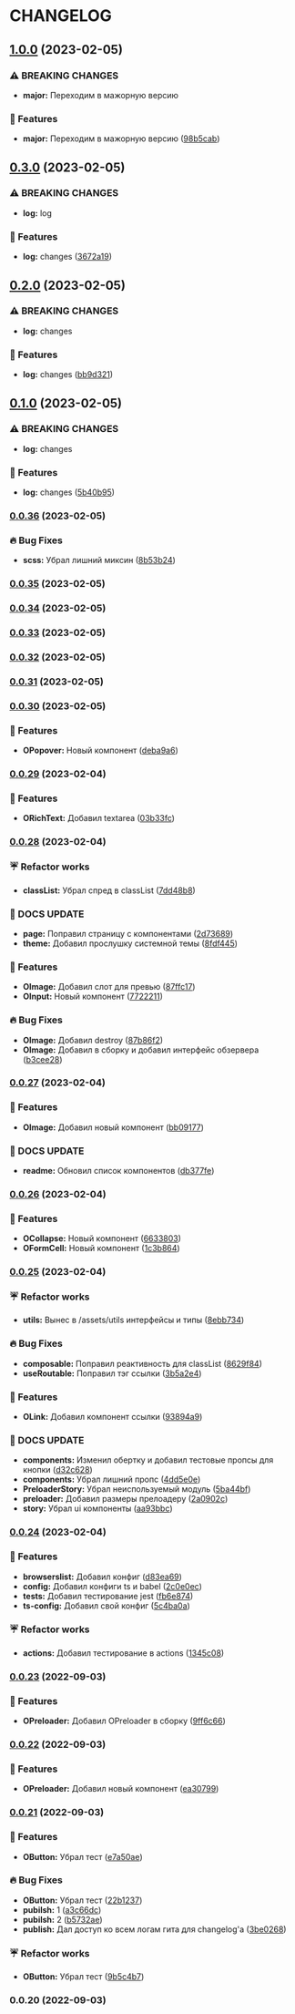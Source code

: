 # CHANGELOG
## [1.0.0](https://github.com/ovchinnikov-lxs/o-components/compare/v0.3.0...v1.0.0) (2023-02-05)


### ⚠ BREAKING CHANGES

* **major:** Переходим в мажорную версию

### 🌈 Features

* **major:** Переходим в мажорную версию ([98b5cab](https://github.com/ovchinnikov-lxs/o-components/commit/98b5cabc954ddd6f3817bad60d9e1be5cb6b80d6))

## [0.3.0](https://github.com/ovchinnikov-lxs/o-components/compare/v0.2.0...v0.3.0) (2023-02-05)


### ⚠ BREAKING CHANGES

* **log:** log

### 🌈 Features

* **log:** changes ([3672a19](https://github.com/ovchinnikov-lxs/o-components/commit/3672a193263303bee88db190fcdcd9c15cd9c23e))

## [0.2.0](https://github.com/ovchinnikov-lxs/o-components/compare/v0.1.0...v0.2.0) (2023-02-05)


### ⚠ BREAKING CHANGES

* **log:** changes

### 🌈 Features

* **log:** changes ([bb9d321](https://github.com/ovchinnikov-lxs/o-components/commit/bb9d3215d0749bd2a29f292c201f996277440eef))

## [0.1.0](https://github.com/ovchinnikov-lxs/o-components/compare/v0.0.36...v0.1.0) (2023-02-05)


### ⚠ BREAKING CHANGES

* **log:** changes

### 🌈 Features

* **log:** changes ([5b40b95](https://github.com/ovchinnikov-lxs/o-components/commit/5b40b95dcab0c33ec29fcb55360cc62b6621789c))

### [0.0.36](https://github.com/ovchinnikov-lxs/o-components/compare/v0.0.35...v0.0.36) (2023-02-05)


### 🔥 Bug Fixes

* **scss:** Убрал лишний миксин ([8b53b24](https://github.com/ovchinnikov-lxs/o-components/commit/8b53b24fa4364a8b58f97c4cc715b6ddb2926312))

### [0.0.35](https://github.com/ovchinnikov-lxs/o-components/compare/v0.0.34...v0.0.35) (2023-02-05)

### [0.0.34](https://github.com/ovchinnikov-lxs/o-components/compare/v0.0.33...v0.0.34) (2023-02-05)

### [0.0.33](https://github.com/ovchinnikov-lxs/o-components/compare/v0.0.32...v0.0.33) (2023-02-05)

### [0.0.32](https://github.com/ovchinnikov-lxs/o-components/compare/v0.0.31...v0.0.32) (2023-02-05)

### [0.0.31](https://github.com/ovchinnikov-lxs/o-components/compare/v0.0.30...v0.0.31) (2023-02-05)

### [0.0.30](https://github.com/ovchinnikov-lxs/o-components/compare/v0.0.29...v0.0.30) (2023-02-05)


### 🌈 Features

* **OPopover:** Новый компонент ([deba9a6](https://github.com/ovchinnikov-lxs/o-components/commit/deba9a6903693c1ac5055892c2319c376f2d5071))

### [0.0.29](https://github.com/ovchinnikov-lxs/o-components/compare/v0.0.28...v0.0.29) (2023-02-04)


### 🌈 Features

* **ORichText:** Добавил textarea ([03b33fc](https://github.com/ovchinnikov-lxs/o-components/commit/03b33fc596107f1761e187fa66ebf824be3e3cc1))

### [0.0.28](https://github.com/ovchinnikov-lxs/o-components/compare/v0.0.27...v0.0.28) (2023-02-04)


### ☔️ Refactor works

* **classList:** Убрал спред в classList ([7dd48b8](https://github.com/ovchinnikov-lxs/o-components/commit/7dd48b8cedfa95fe64703916a8ff2081bdbed06f))


### 📜 DOCS UPDATE

* **page:** Поправил страницу с компонентами ([2d73689](https://github.com/ovchinnikov-lxs/o-components/commit/2d73689a7ce170b60472c52a20ba74aad777f3b0))
* **theme:** Добавил прослушку системной темы ([8fdf445](https://github.com/ovchinnikov-lxs/o-components/commit/8fdf445e8cfcc32231dcc9a01be59083c8b24df1))


### 🌈 Features

* **OImage:** Добавил слот для превью ([87ffc17](https://github.com/ovchinnikov-lxs/o-components/commit/87ffc17072a0998f27cda39e22333decb0251436))
* **OInput:** Новый компонент ([7722211](https://github.com/ovchinnikov-lxs/o-components/commit/77222113e85105932af601c99d430be648f383a1))


### 🔥 Bug Fixes

* **OImage:** Добавил destroy ([87b86f2](https://github.com/ovchinnikov-lxs/o-components/commit/87b86f2cdc62bdbe0a550868af501c7aac59472b))
* **OImage:** Добавил в сборку и добавил интерфейс обзервера ([b3cee28](https://github.com/ovchinnikov-lxs/o-components/commit/b3cee283ab7219403acb24303143a46f32a0e92c))

### [0.0.27](https://github.com/ovchinnikov-lxs/o-components/compare/v0.0.26...v0.0.27) (2023-02-04)


### 🌈 Features

* **OImage:** Добавил новый компонент ([bb09177](https://github.com/ovchinnikov-lxs/o-components/commit/bb091772ce1691c0f29d871c7657086943845e98))


### 📜 DOCS UPDATE

* **readme:** Обновил список компонентов ([db377fe](https://github.com/ovchinnikov-lxs/o-components/commit/db377fe0e70ad27053c7355f8ce877335871bb23))

### [0.0.26](https://github.com/ovchinnikov-lxs/o-components/compare/v0.0.25...v0.0.26) (2023-02-04)


### 🌈 Features

* **OCollapse:** Новый компонент ([6633803](https://github.com/ovchinnikov-lxs/o-components/commit/66338037e9dbcf3bbc344482b61b39417504f7a8))
* **OFormCell:** Новый компонент ([1c3b864](https://github.com/ovchinnikov-lxs/o-components/commit/1c3b86437fa0986dfc31a49b56c1ed9dcb748979))

### [0.0.25](https://github.com/ovchinnikov-lxs/o-components/compare/v0.0.24...v0.0.25) (2023-02-04)


### ☔️ Refactor works

* **utils:** Вынес в /assets/utils интерфейсы и типы ([8ebb734](https://github.com/ovchinnikov-lxs/o-components/commit/8ebb734867f883619ffaf37aacc0242916b69ca8))


### 🔥 Bug Fixes

* **composable:** Поправил реактивность для classList ([8629f84](https://github.com/ovchinnikov-lxs/o-components/commit/8629f8443238f717c1653999a191096cf5e4105f))
* **useRoutable:** Поправил тэг ссылки ([3b5a2e4](https://github.com/ovchinnikov-lxs/o-components/commit/3b5a2e4c82eaae0a08c9fa4a2d34d17347141d2a))


### 🌈 Features

* **OLink:** Добавил компонент ссылки ([93894a9](https://github.com/ovchinnikov-lxs/o-components/commit/93894a913632341d747078820bcaf5884d267767))


### 📜 DOCS UPDATE

* **components:** Изменил обертку и добавил тестовые пропсы для кнопки ([d32c628](https://github.com/ovchinnikov-lxs/o-components/commit/d32c628df3dca9644111d6f5cd561d3a48bc65a3))
* **components:** Убрал лишний пропс ([4dd5e0e](https://github.com/ovchinnikov-lxs/o-components/commit/4dd5e0e8c40a9d00de73299f5f326606b1130bf6))
* **PreloaderStory:** Убрал неиспользуемый модуль ([5ba44bf](https://github.com/ovchinnikov-lxs/o-components/commit/5ba44bf2db8e953ae3fafe2b8e65879030e23171))
* **preloader:** Добавил размеры прелоадеру ([2a0902c](https://github.com/ovchinnikov-lxs/o-components/commit/2a0902cbfd75a1a3b7a3a3265a26ea61b6db066f))
* **story:** Убрал ui компоненты ([aa93bbc](https://github.com/ovchinnikov-lxs/o-components/commit/aa93bbc12cb3770de35d718453a8f4447ef20bcb))

### [0.0.24](https://github.com/ovchinnikov-lxs/o-components/compare/v0.0.23...v0.0.24) (2023-02-04)


### 🌈 Features

* **browserslist:** Добавил конфиг ([d83ea69](https://github.com/ovchinnikov-lxs/o-components/commit/d83ea69b8f79db9a5394859010b86dee9b44e705))
* **config:** Добавил конфиги ts и babel ([2c0e0ec](https://github.com/ovchinnikov-lxs/o-components/commit/2c0e0ec92fb76a7eb240583f4cd8f17b7f56ade8))
* **tests:** Добавил тестирование jest ([fb6e874](https://github.com/ovchinnikov-lxs/o-components/commit/fb6e874094406ca012ecb4c3cc3ca4cdb9c28223))
* **ts-config:** Добавил свой конфиг ([5c4ba0a](https://github.com/ovchinnikov-lxs/o-components/commit/5c4ba0ad08c134eea2f9ecbf4b3556ebc437f6b6))


### ☔️ Refactor works

* **actions:** Добавил тестирование в actions ([1345c08](https://github.com/ovchinnikov-lxs/o-components/commit/1345c0896dda560331fd757e3cbbff64a00f75c5))

### [0.0.23](https://github.com/ovchinnikov-lxs/o-components/compare/v0.0.22...v0.0.23) (2022-09-03)


### 🌈 Features

* **OPreloader:** Добавил OPreloader в сборку ([9ff6c66](https://github.com/ovchinnikov-lxs/o-components/commit/9ff6c663273e167969bc3a195ba8d87fa911a4eb))

### [0.0.22](https://github.com/ovchinnikov-lxs/o-components/compare/v0.0.21...v0.0.22) (2022-09-03)


### 🌈 Features

* **OPreloader:** Добавил новый компонент ([ea30799](https://github.com/ovchinnikov-lxs/o-components/commit/ea307993f66db328d314fdf38dead497a4fb1614))

### [0.0.21](https://github.com/ovchinnikov-lxs/o-components/compare/v0.0.20...v0.0.21) (2022-09-03)


### 🌈 Features

* **OButton:** Убрал тест ([e7a50ae](https://github.com/ovchinnikov-lxs/o-components/commit/e7a50ae5f954c70f9832a946d7068515f0a163ae))


### 🔥 Bug Fixes

* **OButton:** Убрал тест ([22b1237](https://github.com/ovchinnikov-lxs/o-components/commit/22b12375f7cba2170d393de421c3e55bafc94777))
* **pubilsh:** 1 ([a3c66dc](https://github.com/ovchinnikov-lxs/o-components/commit/a3c66dc560276dd86953515c07782d5582c0724c))
* **pubilsh:** 2 ([b5732ae](https://github.com/ovchinnikov-lxs/o-components/commit/b5732ae2af561807c86bf77f4f3aebc42378e760))
* **publish:** Дал доступ ко всем логам гита для changelog'a ([3be0268](https://github.com/ovchinnikov-lxs/o-components/commit/3be0268024186a88f9792d1934b1338fb1348c12))


### ☔️ Refactor works

* **OButton:** Убрал тест ([9b5c4b7](https://github.com/ovchinnikov-lxs/o-components/commit/9b5c4b73da07c728f48e5ba421e53d80daa3380f))

### 0.0.20 (2022-09-03)
